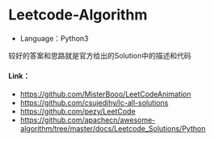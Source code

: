 # Leetcode-Algorithm

- Language：Python3

较好的答案和思路就是官方给出的Solution中的描述和代码

#### Link：

- https://github.com/MisterBooo/LeetCodeAnimation
- https://github.com/csujedihy/lc-all-solutions
- https://github.com/pezy/LeetCode
- https://github.com/apachecn/awesome-algorithm/tree/master/docs/Leetcode_Solutions/Python
